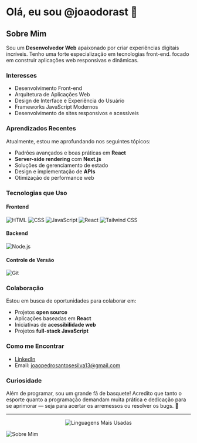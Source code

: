 # Olá, eu sou @joaodorast 👋

## Sobre Mim
Sou um **Desenvolvedor Web** apaixonado por criar experiências digitais incríveis. Tenho uma forte especialização em tecnologias front-end. focado em construir aplicações web responsivas e dinâmicas.

### Interesses
- Desenvolvimento Front-end
- Arquitetura de Aplicações Web
- Design de Interface e Experiência do Usuário
- Frameworks JavaScript Modernos
- Desenvolvimento de sites responsivos e acessíveis

### Aprendizados Recentes
Atualmente, estou me aprofundando nos seguintes tópicos:
- Padrões avançados e boas práticas em **React**
- **Server-side rendering** com **Next.js**
- Soluções de gerenciamento de estado
- Design e implementação de **APIs**
- Otimização de performance web

### Tecnologias que Uso
#### Frontend
![HTML](https://img.shields.io/badge/HTML5-E34F26?style=flat&logo=html5&logoColor=ffffff)
![CSS](https://img.shields.io/badge/CSS3-1572B6?style=flat&logo=css3&logoColor=ffffff)
![JavaScript](https://img.shields.io/badge/JavaScript-F7DF1E?style=flat&logo=javascript&logoColor=000000)
![React](https://img.shields.io/badge/React-61DAFB?style=flat&logo=react&logoColor=000000)
![Tailwind CSS](https://img.shields.io/badge/TailwindCSS-06B6D4?style=flat&logo=tailwind-css&logoColor=ffffff)

#### Backend
![Node.js](https://img.shields.io/badge/Node.js-339933?style=flat&logo=node.js&logoColor=ffffff)

#### Controle de Versão
![Git](https://img.shields.io/badge/Git-F05032?style=flat&logo=git&logoColor=ffffff)

### Colaboração
Estou em busca de oportunidades para colaborar em:
- Projetos **open source**
- Aplicações baseadas em **React**
- Iniciativas de **acessibilidade web**
- Projetos **full-stack JavaScript**

### Como me Encontrar
- [LinkedIn](https://www.linkedin.com/in/jo%C3%A3o-pedro-santos-e-silva-12b037331/)
- Email: [joaopedrosantosesilva13@gmail.com](mailto:joaopedrosantosesilva13@gmail.com)

### Curiosidade
Além de programar, sou um grande fã de basquete! Acredito que tanto o esporte quanto a programação demandam muita prática e dedicação para se aprimorar — seja para acertar os arremessos ou resolver os bugs. 🏀

---

<div align="center">
  <img src="https://github-readme-stats.vercel.app/api/top-langs/?username=joaodorast&layout=compact&theme=dark" alt="Linguagens Mais Usadas" />
</div>

![Sobre Mim](https://raw.githubusercontent.com/7oSkaaa/7oSkaaa/main/Images/about_me.gif)
